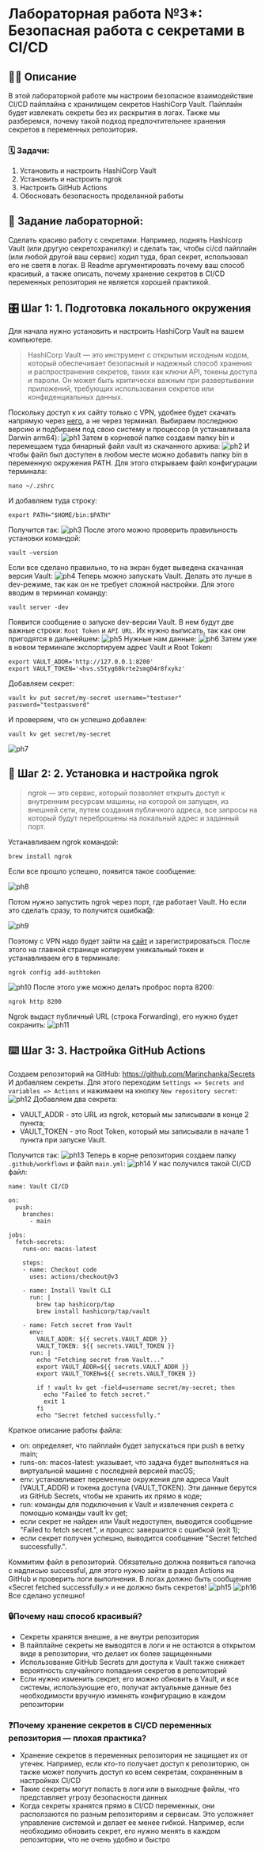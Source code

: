 # Лабораторная работа №3*: Безопасная работа с секретами в CI/CD

## ✍🏻 Описание

В этой лабораторной работе мы настроим безопасное взаимодействие CI/CD пайплайна с хранилищем секретов HashiCorp Vault. Пайплайн будет извлекать секреты без их раскрытия в логах. Также мы разберемся, почему такой подход предпочтительнее хранения секретов в переменных репозитория.
### 🗓️ Задачи:
1. Установить и настроить HashiCorp Vault
2. Установить и настроить ngrok
3. Настроить GitHub Actions
4. Обосновать безопасность проделанной работы

## 📝 Задание лабораторной:
Сделать красиво работу с секретами. Например, поднять Hashicorp Vault (или другую секретохранилку) и сделать так, чтобы ci/cd пайплайн (или любой другой ваш сервис) ходил туда, брал секрет, использовал его не светя в логах. В Readme аргументировать почему ваш способ красивый, а также описать, почему хранение секретов в CI/CD переменных репозитория не является хорошей практикой.
## 🎛️ Шаг 1: 1.	Подготовка локального окружения
Для начала нужно установить и настроить HashiCorp Vault на вашем компьютере. 
> HashiCorp Vault — это инструмент с открытым исходным кодом, который обеспечивает безопасный и надежный способ хранения и распространения секретов, таких как ключи API, токены доступа и пароли. Он может быть критически важным при развертывании приложений, требующих использования секретов или конфиденциальных данных.

Поскольку доступ к их сайту только с VPN, удобнее будет скачать напрямую через [него](http://c-releases.hashicorp.com/vault/1.18.2/), а не через терминал. Выбираем последнюю версию и подбираем под свою систему и процессор (я устанавливала Darwin arm64):
![ph1](https://github.com/SofiaBerezina/DevOps/blob/main/Лабораторная%20работа%20№3*/images/Снимок%20экрана%202024-11-29%20в%2019.35.00.png)
Затем в корневой папке создаем папку bin и перемещаем туда бинарный файл vault из скачанного архива:
![ph2](https://github.com/SofiaBerezina/DevOps/blob/main/Лабораторная%20работа%20№3*/images/Снимок%20экрана%202024-11-29%20в%2019.36.52.png)
И чтобы файл был доступен в любом месте можно добавить папку bin в переменную окружения PATH. Для этого открываем файл конфигурации терминала:
```
nano ~/.zshrc
```
И добавляем туда строку:
```
export PATH="$HOME/bin:$PATH"
```
Получится так:
![ph3](https://github.com/SofiaBerezina/DevOps/blob/main/Лабораторная%20работа%20№3*/images/Снимок%20экрана%202024-11-29%20в%2019.58.47.png)
После этого можно проверить правильность установки командой:
```
vault –version
```
Если все сделано правильно, то на экран будет выведена скачанная версия Vault:
![ph4](https://github.com/SofiaBerezina/DevOps/blob/main/Лабораторная%20работа%20№3*/images/Снимок%20экрана%202024-11-29%20в%2019.59.28.png)
Теперь можно запускать Vault. Делать это лучше в dev-режиме, так как он не требует сложной настройки. Для этого вводим в терминал команду:
```
vault server -dev
```
Появится сообщение о запуске dev-версии Vault. В нем будут две важные строки: ```Root Token``` и ```API URL```. Их нужно выписать, так как они пригодятся в дальнейшем:
![ph5](https://github.com/SofiaBerezina/DevOps/blob/main/Лабораторная%20работа%20№3*/images/Снимок%20экрана%202024-11-29%20в%2020.01.15.png)
Нужные нам данные:
![ph6](https://github.com/SofiaBerezina/DevOps/blob/main/Лабораторная%20работа%20№3*/images/Снимок%20экрана%202024-11-29%20в%2020.04.18.png)
Затем уже в новом терминале экспортируем адрес Vault и Root Token:
```
export VAULT_ADDR='http://127.0.0.1:8200'
export VAULT_TOKEN='<hvs.s5tyg60krte2smg04r8fxykz'
```
Добавляем секрет:
```
vault kv put secret/my-secret username="testuser" password="testpassword"
```
И проверяем, что он успешно добавлен:
```
vault kv get secret/my-secret
```
![ph7](https://github.com/SofiaBerezina/DevOps/blob/main/Лабораторная%20работа%20№3*/images/Снимок%20экрана%202024-11-29%20в%2020.08.19.png)

## 📡 Шаг 2: 2.	Установка и настройка ngrok
> ngrok — это сервис, который позволяет открыть доступ к внутренним ресурсам машины, на которой он запущен, из внешней сети, путем создания публичного адреса, все запросы на который будут переброшены на локальный адрес и заданный порт.

Устанавливаем ngrok командой:
```
brew install ngrok
```
Если все прошло успешно, появится такое сообщение:

![ph8](https://github.com/SofiaBerezina/DevOps/blob/main/Лабораторная%20работа%20№3*/images/Снимок%20экрана%202024-11-29%20в%2021.49.42.png)

Потом нужно запустить ngrok через порт, где работает Vault. Но если это сделать сразу, то получится ошибка😱:

![ph9](https://github.com/SofiaBerezina/DevOps/blob/main/Лабораторная%20работа%20№3*/images/Снимок%20экрана%202024-11-29%20в%2021.55.38.png)


Поэтому с VPN надо будет зайти на [сайт](https://dashboard.ngrok.com/signup) и зарегистрироваться. После этого на главной странице копируем уникальный токен и устанавливаем его в терминале:
```
ngrok config add-authtoken
```
![ph10](https://github.com/SofiaBerezina/DevOps/blob/main/Лабораторная%20работа%20№3*/images/Снимок%20экрана%202024-11-29%20в%2021.58.09.png)
После этого уже можно делать проброс порта 8200:
```
ngrok http 8200
```
Ngrok выдаст публичный URL (строка Forwarding), его нужно будет сохранить:
![ph11](https://github.com/SofiaBerezina/DevOps/blob/main/Лабораторная%20работа%20№3*/images/Снимок%20экрана%202024-11-29%20в%2021.59.19.png)
## ⌨️ Шаг 3: 3.	Настройка GitHub Actions
Создаем репозиторий на GitHub: https://github.com/Marinchanka/Secrets
И добавляем секреты. Для этого переходим ```Settings => Secrets and variables => Actions``` и нажимаем на кнопку ```New repository secret```:
![ph12](https://github.com/SofiaBerezina/DevOps/blob/main/Лабораторная%20работа%20№3*/images/Снимок%20экрана%202024-11-29%20в%2022.06.15.png)
Добавляем два секрета: 
*	VAULT_ADDR - это URL из ngrok, который мы записывали в конце 2 пункта;
*	VAULT_TOKEN - это Root Token, который мы записывали в начале 1 пункта при запуске Vault.

Получится так:
![ph13](https://github.com/SofiaBerezina/DevOps/blob/main/Лабораторная%20работа%20№3*/images/Снимок%20экрана%202024-11-29%20в%2022.09.20.png)
Теперь в корне репозитория создаем папку ```.github/workflows``` и файл ```main.yml```:
![ph14](https://github.com/SofiaBerezina/DevOps/blob/main/Лабораторная%20работа%20№3*/images/Снимок%20экрана%202024-11-29%20в%2022.17.55.png)
У нас получился такой CI/CD файл:
```
name: Vault CI/CD

on:
  push:
    branches:
      - main

jobs:
  fetch-secrets:
    runs-on: macos-latest

    steps:
    - name: Checkout code
      uses: actions/checkout@v3

    - name: Install Vault CLI
      run: |
        brew tap hashicorp/tap
        brew install hashicorp/tap/vault

    - name: Fetch secret from Vault
      env:
        VAULT_ADDR: ${{ secrets.VAULT_ADDR }}
        VAULT_TOKEN: ${{ secrets.VAULT_TOKEN }}
      run: |
        echo "Fetching secret from Vault..."
        export VAULT_ADDR=${{ secrets.VAULT_ADDR }}
        export VAULT_TOKEN=${{ secrets.VAULT_TOKEN }}
        
        if ! vault kv get -field=username secret/my-secret; then
          echo "Failed to fetch secret."
          exit 1 
        fi
        echo "Secret fetched successfully." 
```

Краткое описание работы файла:
* on: определяет, что пайплайн будет запускаться при push в ветку main;
* runs-on: macos-latest: указывает, что задача будет выполняться на виртуальной машине с последней версией macOS;
* env: устанавливает переменные окружения для адреса Vault (VAULT_ADDR) и токена доступа (VAULT_TOKEN). Эти данные берутся из GitHub Secrets, чтобы не хранить их прямо в коде;
* run: команды для подключения к Vault и извлечения секрета с помощью команды vault kv get;
* если секрет не найден или Vault недоступен, выводится сообщение "Failed to fetch secret.", и процесс завершится с ошибкой (exit 1);
* если секрет получен успешно, выводится сообщение "Secret fetched successfully.".

Коммитим файл в репозиторий. Обязательно должна появиться галочка с надписью successful, для этого нужно зайти в раздел Actions на GitHub и проверить логи выполнения. В логах должно быть сообщение «Secret fetched successfully.» и не должно быть секретов!
![ph15](https://github.com/SofiaBerezina/DevOps/blob/main/Лабораторная%20работа%20№3*/images/Снимок%20экрана%202024-11-29%20в%2022.31.19.png)
![ph16](https://github.com/SofiaBerezina/DevOps/blob/main/Лабораторная%20работа%20№3*/images/Снимок%20экрана%202024-11-29%20в%2023.41.15.png)
Все сделано успешно!

### 🔒Почему наш способ красивый?
- Секреты хранятся внешне, а не внутри репозитория
- В пайплайне секреты не выводятся в логи и не остаются в открытом виде в репозитории, что делает их более защищенными
- Использование GitHub Secrets для доступа к Vault также снижает вероятность случайного попадания секретов в репозиторий
- Если нужно изменить секрет, его можно обновить в Vault, и все системы, использующие его, получат актуальные данные без необходимости вручную изменять конфигурацию в каждом репозитории

### ❓Почему хранение секретов в CI/CD переменных репозитория — плохая практика?
- Хранение секретов в переменных репозитория не защищает их от утечек. Например, если кто-то получает доступ к репозиторию, он также может получить доступ ко всем секретам, сохраненным в настройках CI/CD
- Такие секреты могут попасть в логи или в выходные файлы, что представляет угрозу безопасности данных
- Когда секреты хранятся прямо в CI/CD переменных, они расползаются по разным репозиториям и сервисам. Это усложняет управление системой и делает ее менее гибкой. Например, если необходимо обновить секрет, его нужно менять в каждом репозитории, что не очень удобно и быстро


